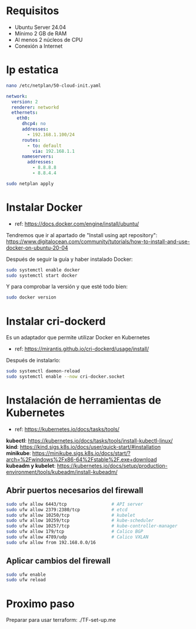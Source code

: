 # Requisitos
- Ubuntu Server 24.04  
- Mínimo 2 GB de RAM  
- Al menos 2 núcleos de CPU  
- Conexión a Internet

# Ip estatica
```bash
nano /etc/netplan/50-cloud-init.yaml
```
```yaml
network:
  version: 2
  renderer: networkd
  ethernets:
    eth0:
      dhcp4: no
      addresses:
        - 192.168.1.100/24
      routes:
        - to: default
          via: 192.168.1.1
      nameservers:
        addresses:
          - 8.8.8.8
          - 8.8.4.4
```

```bash
sudo netplan apply
```

# Instalar Docker
- ref: https://docs.docker.com/engine/install/ubuntu/

Tendremos que ir al apartado de "Install using apt repository": https://www.digitalocean.com/community/tutorials/how-to-install-and-use-docker-on-ubuntu-20-04

Después de seguir la guía y haber instalado Docker:  
```bash
sudo systemctl enable docker
sudo systemctl start docker
```

Y para comprobar la versión y que esté todo bien:  
```bash
sudo docker version
```

# Instalar cri-dockerd  
Es un adaptador que permite utilizar Docker en Kubernetes  
- ref: https://mirantis.github.io/cri-dockerd/usage/install/

Después de instalarlo:  
```bash
sudo systemctl daemon-reload
sudo systemctl enable --now cri-docker.socket
```

# Instalación de herramientas de Kubernetes  
- ref: https://kubernetes.io/docs/tasks/tools/

**kubectl**: https://kubernetes.io/docs/tasks/tools/install-kubectl-linux/  
**kind**: https://kind.sigs.k8s.io/docs/user/quick-start/#installation  
**minikube**: https://minikube.sigs.k8s.io/docs/start/?arch=%2Fwindows%2Fx86-64%2Fstable%2F.exe+download  
**kubeadm y kubelet**: https://kubernetes.io/docs/setup/production-environment/tools/kubeadm/install-kubeadm/

<!-- # Creación del cluster de Kubernetes  
- ref: https://kubernetes.io/docs/setup/production-environment/tools/kubeadm/create-cluster-kubeadm/

```bash
echo "net.ipv4.ip_forward=1" | sudo tee -a /etc/sysctl.conf
sudo sysctl -p

sudo kubeadm init --apiserver-advertise-address=192.168.1.200 --pod-network-cidr=192.168.0.0/16 --cri-socket=unix:///var/run/cri-dockerd.sock
```

# Archivo de conexión  
Lo que haremos a continuación es indicarle a kubectl qué archivo de configuración debe usar para conectarse al cluster.

- Usuario no root:  
```bash
mkdir -p $HOME/.kube
sudo cp -i /etc/kubernetes/admin.conf $HOME/.kube/config
sudo chown $(id -u):$(id -g) $HOME/.kube/config
```

- Usuario root:  
```bash
export KUBECONFIG=/etc/kubernetes/admin.conf
```

# Instalar Calico  
Calico es un plugin de red el cual usaremos para que los pods se puedan comunicar.

- ref: https://docs.tigera.io/calico/latest/getting-started/kubernetes/self-managed-onprem/onpremises

```bash
curl https://raw.githubusercontent.com/projectcalico/calico/v3.30.0/manifests/calico.yaml -O
kubectl apply -f calico.yaml
``` -->

## Abrir puertos necesarios del firewall  
```bash
sudo ufw allow 6443/tcp                 # API server
sudo ufw allow 2379:2380/tcp            # etcd
sudo ufw allow 10250/tcp                # kubelet
sudo ufw allow 10259/tcp                # kube-scheduler
sudo ufw allow 10257/tcp                # kube-controller-manager
sudo ufw allow 179/tcp                  # Calico BGP
sudo ufw allow 4789/udp                 # Calico VXLAN
sudo ufw allow from 192.168.0.0/16
```

## Aplicar cambios del firewall  
```bash
sudo ufw enable
sudo ufw reload
```
<!-- 
## Verificar si está todo correcto  
```bash
kubectl get nodes
kubectl get pods --all-namespaces
``` -->

# Proximo paso
Preparar para usar terraform: ./TF-set-up.me